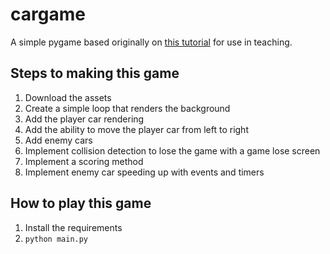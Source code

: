 # cargame

A simple pygame based originally on [this tutorial](https://coderslegacy.com/python/python-pygame-tutorial/) 
for use in teaching. 

## Steps to making this game
1. Download the assets
2. Create a simple loop that renders the background
3. Add the player car rendering
4. Add the ability to move the player car from left to right
5. Add enemy cars
6. Implement collision detection to lose the game with a game lose screen 
7. Implement a scoring method
8. Implement enemy car speeding up with events and timers


## How to play this game
1. Install the requirements
2. `python main.py`